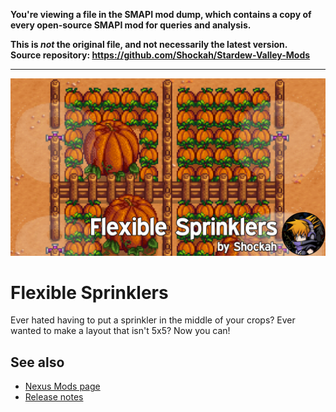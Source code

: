 **You're viewing a file in the SMAPI mod dump, which contains a copy of every open-source SMAPI mod
for queries and analysis.**

**This is _not_ the original file, and not necessarily the latest version.**  
**Source repository: https://github.com/Shockah/Stardew-Valley-Mods**

----

![Banner](../Banner.png)

# Flexible Sprinklers
Ever hated having to put a sprinkler in the middle of your crops? Ever wanted to make a layout that isn't 5x5? Now you can!

## See also
* [Nexus Mods page](https://www.nexusmods.com/stardewvalley/mods/10931)
* [Release notes](release-notes.md)